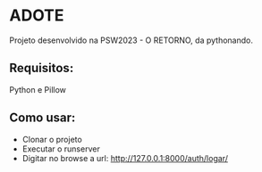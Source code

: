# ADOTE

Projeto desenvolvido na PSW2023 - O RETORNO, da pythonando.

## Requisitos:

Python e Pillow

## Como usar:

- Clonar o projeto
- Executar o runserver
- Digitar no browse a url:
  http://127.0.0.1:8000/auth/logar/
